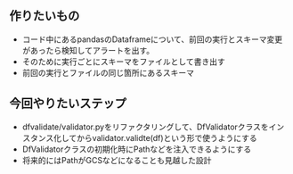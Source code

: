 ## 作りたいもの

* コード中にあるpandasのDataframeについて、前回の実行とスキーマ変更があったら検知してアラートを出す。
* そのために実行ごとにスキーマをファイルとして書き出す
* 前回の実行とファイルの同じ箇所にあるスキーマ

## 今回やりたいステップ

* dfvalidate/validator.pyをリファクタリングして、DfValidatorクラスをインスタンス化してからvalidator.validte(df)という形で使うようにする
* DfValidatorクラスの初期化時にPathなどを注入できるようにする
* 将来的にはPathがGCSなどになることも見越した設計
